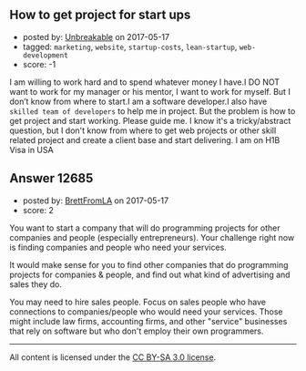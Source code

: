 ## How to get project for start ups

- posted by: [Unbreakable](https://stackexchange.com/users/1353588/unbreakable) on 2017-05-17
- tagged: `marketing`, `website`, `startup-costs`, `lean-startup`, `web-development`
- score: -1

<p>I am willing to work hard and to spend whatever money I have.I DO NOT want to work for my manager or his mentor, I want to work for myself. But I don’t know from where to start.I am a software developer.I also have <code>skilled team of developers</code> to help me in project. But the problem is how to get project and start working. Please guide me. I know it's a tricky/abstract question, but I don't know from where to get web projects or other skill related project and create a client base and start delivering. I am on H1B Visa in USA</p>



## Answer 12685

- posted by: [BrettFromLA](https://stackexchange.com/users/2813127/brettfromla) on 2017-05-17
- score: 2

<p>You want to start a company that will do programming projects for other companies and people (especially entrepreneurs). Your challenge right now is finding companies and people who need your services.</p>

<p>It would make sense for you to find other companies that do programming projects for companies &amp; people, and find out what kind of advertising and sales they do.</p>

<p>You may need to hire sales people. Focus on sales people who have connections to companies/people who would need your services.  Those might include law firms, accounting firms, and other "service" businesses that rely on software but who don't employ their own programmers.</p>




---

All content is licensed under the [CC BY-SA 3.0 license](https://creativecommons.org/licenses/by-sa/3.0/).
